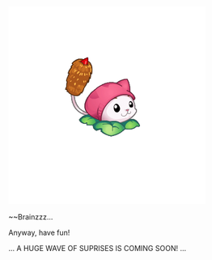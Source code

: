 ![:ItIsCattail](468101523_1097541092008275_2221627698317642975_n.gif)

~~Brainzzz...

Anyway, have fun!

... A HUGE WAVE OF SUPRISES IS COMING SOON! ...
